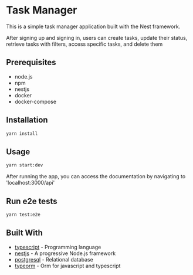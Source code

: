 # Task Manager

This is a simple task manager application built with the Nest framework.

After signing up and signing in, users can create tasks, update their status, retrieve tasks with filters, access specific tasks, and delete them

## Prerequisites
* node.js
* npm
* nestjs
* docker
* docker-compose

## Installation

```bash
yarn install
```

## Usage

```bash
yarn start:dev
```
After running the app, you can access the documentation by navigating to 'localhost:3000/api'

## Run e2e tests
```bash
yarn test:e2e
```

## Built With
* [typescript](https://www.typescriptlang.org/) - Programming language
* [nestjs](https://docs.nestjs.com/) - A progressive Node.js framework
* [postgresql](https://www.postgresql.org/) - Relational database
* [typeorm](https://typeorm.io/) - Orm for javascript and typescript

